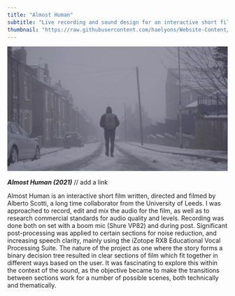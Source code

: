 ```yaml
---
title: "Almost Human"
subtitle: "Live recording and sound design for an interactive short film"
thumbnail: "https://raw.githubusercontent.com/haelyons/Website-Content/master/Screenshot%202021-09-02%20at%2015.21.07.png"
---
```


![](https://raw.githubusercontent.com/haelyons/Website-Content/master/Screenshot%202021-09-02%20at%2015.21.07.png)

_**Almost Human (2021)**_ // add a link

Almost Human is an interactive short film written, directed and filmed by Alberto Scotti,
a long time collaborator from the University of Leeds. I was approached to record, edit
and mix the audio for the film, as well as to research commercial standards for audio quality and levels. Recording was done both on set with a boom mic (Shure VP82) and during post. Significant post-processing was applied to certain sections for noise reduction, and increasing speech clarity, mainly using the iZotope RX8 Educational Vocal Processing Suite. The nature of the project as one where the story forms a binary decision tree resulted in clear sections of film which fit together in different ways based on the user. It was fascinating to explore this within the context of the sound, as the objective became to make the transitions between sections work for a number of possible scenes, both technically and thematically. 
